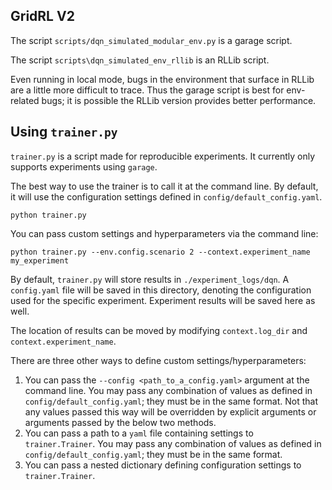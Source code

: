 ## GridRL V2

The script `scripts/dqn_simulated_modular_env.py` is a garage script.

The script `scripts\dqn_simulated_env_rllib` is an RLLib script.


Even running in local mode, bugs in the environment that surface in RLLib
are a little more difficult to trace. Thus the garage script is best for env-related
bugs; it is possible the RLLib version provides better performance.

## Using `trainer.py`

`trainer.py` is a script made for reproducible experiments. It currently only supports experiments using `garage`.

The best way to use the trainer is to call it at the command line. By default, it will use the configuration 
settings defined in `config/default_config.yaml`.

```shell script
python trainer.py
```

You can pass custom settings and hyperparameters via the command line:

```shell script
python trainer.py --env.config.scenario 2 --context.experiment_name my_experiment
```

By default, `trainer.py` will store results in `./experiment_logs/dqn`. A `config.yaml` file will be saved 
in this directory, denoting the configuration used for the specific experiment. Experiment results will be saved here as well.

The location of results can be moved by modifying `context.log_dir` and `context.experiment_name`. 

There are three other ways to define custom settings/hyperparameters:
    
  1. You can pass the `--config <path_to_a_config.yaml>` argument at the command line. You may pass any combination
     of values as defined in `config/default_config.yaml`; they must be in the same format. Not that any values passed
     this way will be overridden by explicit arguments or arguments passed by the below two methods.
  2. You can pass a path to a `yaml` file containing settings to `trainer.Trainer`. You may pass any combination
     of values as defined in `config/default_config.yaml`; they must be in the same format.
  3. You can pass a nested dictionary defining configuration settings to `trainer.Trainer`.